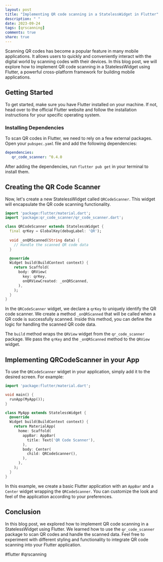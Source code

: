 ```yaml
---
layout: post
title: "Implementing QR code scanning in a StatelessWidget in Flutter"
description: " "
date: 2023-09-24
tags: [qrscanning]
comments: true
share: true
---
```


Scanning QR codes has become a popular feature in many mobile applications. It allows users to quickly and conveniently interact with the digital world by scanning codes with their devices. In this blog post, we will explore how to implement QR code scanning in a StatelessWidget using Flutter, a powerful cross-platform framework for building mobile applications.

## Getting Started
To get started, make sure you have Flutter installed on your machine. If not, head over to the official Flutter website and follow the installation instructions for your specific operating system.

### Installing Dependencies
To scan QR codes in Flutter, we need to rely on a few external packages. Open your `pubspec.yaml` file and add the following dependencies:

```yaml
dependencies:
   qr_code_scanner: ^0.4.0
```

After adding the dependencies, run `flutter pub get` in your terminal to install them.

## Creating the QR Code Scanner
Now, let's create a new StatelessWidget called `QRCodeScanner`. This widget will encapsulate the QR code scanning functionality.

```dart
import 'package:flutter/material.dart';
import 'package:qr_code_scanner/qr_code_scanner.dart';

class QRCodeScanner extends StatelessWidget {
  final qrKey = GlobalKey(debugLabel: 'QR');
  
  void _onQRScanned(String data) {
    // Handle the scanned QR code data
  }

  @override
  Widget build(BuildContext context) {
    return Scaffold(
      body: QRView(
        key: qrKey,
        onQRViewCreated: _onQRScanned,
      ),
    );
  }
}
```

In the `QRCodeScanner` widget, we declare a `qrKey` to uniquely identify the QR code scanner. We create a method `_onQRScanned` that will be called when a QR code is successfully scanned. Inside this method, you can define the logic for handling the scanned QR code data.

The `build` method wraps the `QRView` widget from the `qr_code_scanner` package. We pass the `qrKey` and the `_onQRScanned` method to the `QRView` widget.

## Implementing QRCodeScanner in your App
To use the `QRCodeScanner` widget in your application, simply add it to the desired screen. For example:

```dart
import 'package:flutter/material.dart';

void main() {
  runApp(MyApp());
}

class MyApp extends StatelessWidget {
  @override
  Widget build(BuildContext context) {
    return MaterialApp(
      home: Scaffold(
        appBar: AppBar(
          title: Text('QR Code Scanner'),
        ),
        body: Center(
          child: QRCodeScanner(),
        ),
      ),
    );
  }
}
```

In this example, we create a basic Flutter application with an `AppBar` and a `Center` widget wrapping the `QRCodeScanner`. You can customize the look and feel of the application according to your preferences.

## Conclusion
In this blog post, we explored how to implement QR code scanning in a StatelessWidget using Flutter. We learned how to use the `qr_code_scanner` package to scan QR codes and handle the scanned data. Feel free to experiment with different styling and functionality to integrate QR code scanning into your Flutter application.

#flutter #qrscanning